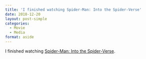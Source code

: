 ```yaml
---
title: 'I finished watching Spider-Man: Into the Spider-Verse'
date: 2018-12-20
layout: post-simple
categories: 
  - Movie
  - Media
format: aside
---
```


I finished watching [Spider-Man: Into the Spider-Verse](https://m.imdb.com/title/tt4633694/).
